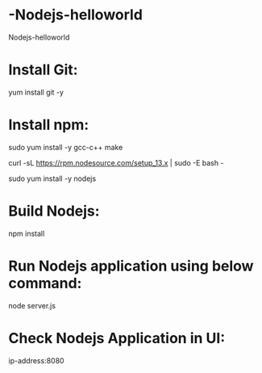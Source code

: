 # -Nodejs-helloworld
 Nodejs-helloworld

# Install Git:
yum install git -y
# Install npm:
sudo yum install -y gcc-c++ make

curl -sL https://rpm.nodesource.com/setup_13.x | sudo -E bash -

sudo yum install -y nodejs
# Build Nodejs:
npm install
# Run Nodejs application using below command:
node server.js
# Check Nodejs Application in UI:
ip-address:8080
